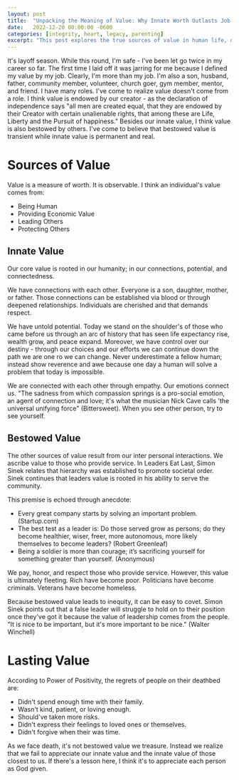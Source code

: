```yaml
---
layout: post
title:  "Unpacking the Meaning of Value: Why Innate Worth Outlasts Job Titles"
date:   2022-12-20 00:00:00 -0600
categories: [integrity, heart, legacy, parenting]
excerpt: "This post explores the true sources of value in human life, distinguishing between innate value, which is rooted in our humanity and connections with others, and bestowed value, which is based on economic or social status. I argue that appreciating and valuing each person as God-given is key to recognizing and honoring our own innate worth and that of others."
---
```

It's layoff season.  While this round, I'm safe - I've been let go twice in my career so far.  The first time I laid off it was jarring for me because I defined my value by my job.  Clearly, I'm more than my job.  I'm also a son, husband, father, community member, volunteer, church goer, gym member, mentor, and friend.  I have many roles.  I've come to realize value doesn't come from a role.  I think value is endowed by our creator - as the declaration of independence says "all men are created equal, that they are endowed by their Creator with certain unalienable rights, that among these are Life, Liberty and the Pursuit of happiness."  Besides our innate value, I think value is also bestowed by others.  I've come to believe that bestowed value is transient while innate value is permanent and real.

# Sources of Value
Value is a measure of worth.  It is observable.  I think an individual's value comes from:
- Being Human
- Providing Economic Value
- Leading Others
- Protecting Others

## Innate Value
Our core value is rooted in our humanity; in our connections, potential, and connectedness.  

We have connections with each other.  Everyone is a son, daughter, mother, or father.  Those connections can be established via blood or through deepened relationships.  Individuals are cherished and that demands respect.

We have untold potential.  Today we stand on the shoulder's of those who came before us through an arc of history that has seen life expectancy rise, wealth grow, and peace expand.  Moreover, we have control over our destiny - through our choices and our efforts we can continue down the path we are one ro we can change.  Never underestimate a fellow human; instead show reverence and awe because one day a human will solve a problem that today is impossible.

We are connected with each other through empathy.  Our emotions connect us.  "The sadness from which compassion springs is a pro-social emotion, an agent of connection and love; it's what the musician Nick Cave calls 'the universal unifying force" (Bittersweet).  When you see other person, try to see yourself.

## Bestowed Value
The other sources of value result from our inter personal interactions.  We ascribe value to those who provide service.  In Leaders Eat Last, Simon Sinek relates that hierarchy was established to promote societal order.  Sinek continues that leaders value is rooted in his ability to serve the community.  

This premise is echoed through anecdote:
- Every great company starts by solving an important problem. (Startup.com)
- The best test as a leader is: Do those served grow as persons; do they become healthier, wiser, freer, more autonomous, more likely themselves to become leaders? (Robert Greenleaf)
- Being a soldier is more than courage; it’s sacrificing yourself for something greater than yourself. (Anonymous)

We pay, honor, and respect those who provide service.  However, this value is ultimately fleeting.  Rich have become poor.  Politicians have become criminals.  Veterans have become homeless.  

Because bestowed value leads to inequity, it can be easy to covet.  Simon Sinek points out that a false leader will struggle to hold on to their position once they've got it because the value of leadership comes from the people. "It is nice to be important, but it's more important to be nice." (Walter Winchell)

# Lasting Value
According to Power of Positivity, the regrets of people on their deathbed are:
- Didn't spend enough time with their family.
- Wasn't kind, patient, or loving enough.
- Should've taken more risks.
- Didn't express their feelings to loved ones or themselves.
- Didn't forgive when their was time.

As we face death, it's not bestowed value we treasure.  Instead we realize that we fail to appreciate our innate value and the innate value of those closest to us.  If there's a lesson here, I think it's to appreciate each person as God given.